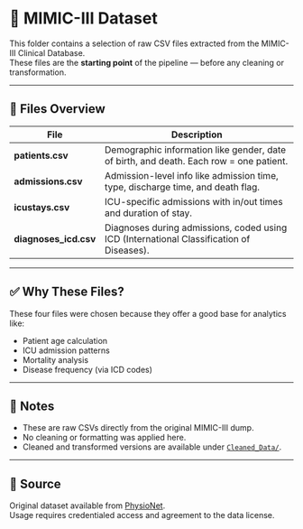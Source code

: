 # 📁 MIMIC-III Dataset

This folder contains a selection of raw CSV files extracted from the MIMIC-III Clinical Database.  
These files are the **starting point** of the pipeline — before any cleaning or transformation.

---

## 📄 Files Overview

| File | Description |
|------|-------------|
| **patients.csv** | Demographic information like gender, date of birth, and death. Each row = one patient. |
| **admissions.csv** | Admission-level info like admission time, type, discharge time, and death flag. |
| **icustays.csv** | ICU-specific admissions with in/out times and duration of stay. |
| **diagnoses_icd.csv** | Diagnoses during admissions, coded using ICD (International Classification of Diseases). |

---

## ✅ Why These Files?

These four files were chosen because they offer a good base for analytics like:
- Patient age calculation
- ICU admission patterns
- Mortality analysis
- Disease frequency (via ICD codes)

---

## 📝 Notes

- These are raw CSVs directly from the original MIMIC-III dump.
- No cleaning or formatting was applied here.
- Cleaned and transformed versions are available under [`Cleaned_Data/`](../Cleaned_Data/).

---

## 🔗 Source

Original dataset available from [PhysioNet](https://mimic.physionet.org/).  
Usage requires credentialed access and agreement to the data license.

